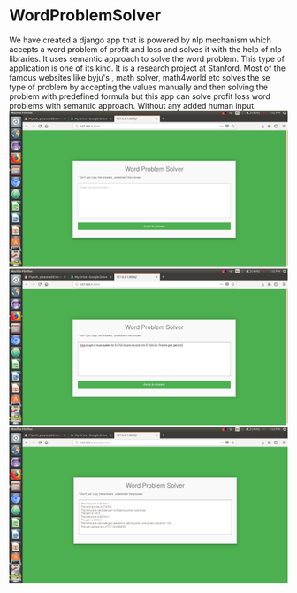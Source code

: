 # WordProblemSolver

We have created a django app that is powered by nlp mechanism which accepts a word problem of profit and loss and solves it with the help of nlp libraries. It uses semantic approach to solve the word problem. This type of application is one of its kind. It is a research project at Stanford. Most of the famous websites like byju's , math solver, math4world etc solves the se type of problem by accepting the values manually and then solving the problem with predefined formula but this app can solve profit loss word problems with semantic approach. Without any added human input. 
![Screenshot](1.png)
![Screenshot](2.png)
![Screenshot](3.png)
